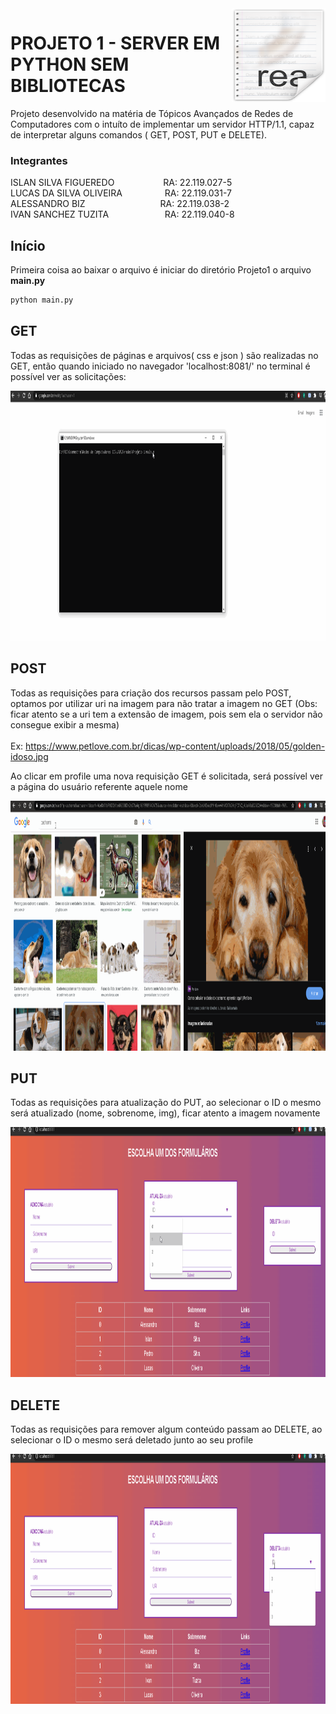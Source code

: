<img src="images/icon.png" align="right" width="150" height="150" />

# PROJETO 1 - SERVER EM PYTHON SEM BIBLIOTECAS

Projeto desenvolvido na matéria de Tópicos Avançados de Redes de Computadores com o intuíto de implementar um servidor HTTP/1.1, capaz de interpretar alguns comandos ( GET, POST, PUT e DELETE).

### Integrantes

ISLAN SILVA FIGUEREDO       &emsp;&emsp;&emsp;&emsp;&emsp;                          RA: 22.119.027-5 <br />
LUCAS DA SILVA OLIVEIRA     &emsp;&emsp;&emsp;&emsp;&nbsp;                          RA: 22.119.031-7 <br />
ALESSANDRO BIZ              &emsp;&emsp;&emsp;&emsp;&emsp;&emsp;&emsp;&emsp;        RA: 22.119.038-2 <br />
IVAN SANCHEZ TUZITA         &emsp;&emsp;&emsp;&emsp;&emsp;&nbsp;&nbsp;&nbsp;        RA: 22.119.040-8 <br />

## Início
Primeira coisa ao baixar o arquivo é iniciar do diretório Projeto1 o arquivo <b>main.py</b>

```bash
python main.py
```


## GET

Todas as requisições de páginas e arquivos( css e json ) são realizadas no GET, então quando iniciado no navegador 'localhost:8081/' no terminal é possível ver as solicitações:

<img src="images/GET.gif" height="400" />

## POST

Todas as requisições para criação dos recursos passam pelo POST, optamos por utilizar uri na imagem para não tratar a imagem no GET (Obs: ficar atento se a uri tem a extensão de imagem, pois sem ela o servidor não consegue exibir a mesma) <br />  
Ex: https://www.petlove.com.br/dicas/wp-content/uploads/2018/05/golden-idoso.jpg

Ao clicar em profile uma nova requisição GET é solicitada, será possível ver a página do usuário referente aquele nome

<img src="images/POST.gif" height="400" />

## PUT

Todas as requisições para atualização do PUT, ao selecionar o ID o mesmo será atualizado (nome, sobrenome, img), ficar atento a imagem novamente

<img src="images/PUT.gif" height="400" />

## DELETE

Todas as requisições para remover algum conteúdo passam ao DELETE, ao selecionar o ID o mesmo será deletado junto ao seu profile

<img src="images/DELETE.gif" height="400" />

